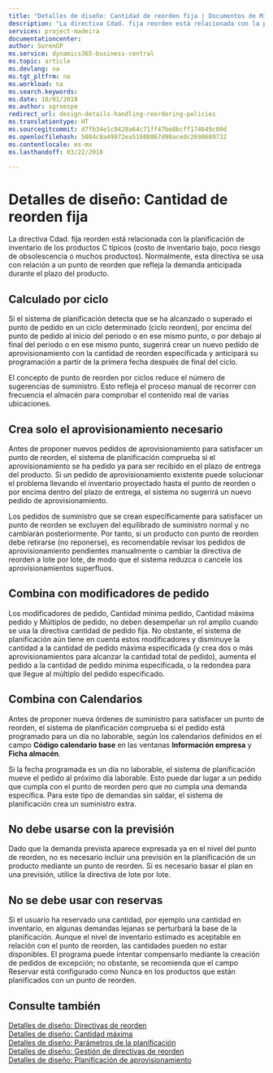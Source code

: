 ```yaml
---
title: "Detalles de diseño: Cantidad de reorden fija | Documentos de Microsoft"
description: "La directiva Cdad. fija reorden está relacionada con la planificación de inventario de los productos C típicos (costo de inventario bajo, poco riesgo de obsolescencia o muchos productos). Normalmente, esta directiva se usa con relación a un punto de reorden que refleja la demanda anticipada durante el plazo del producto."
services: project-madeira
documentationcenter: 
author: SorenGP
ms.service: dynamics365-business-central
ms.topic: article
ms.devlang: na
ms.tgt_pltfrm: na
ms.workload: na
ms.search.keywords: 
ms.date: 10/01/2018
ms.author: sgroespe
redirect_url: design-details-handling-reordering-policies
ms.translationtype: HT
ms.sourcegitcommit: d7fb34e1c9428a64c71ff47be8bcff174649c00d
ms.openlocfilehash: 5084c8a49972ea51600867d90acedc2698609732
ms.contentlocale: es-mx
ms.lasthandoff: 03/22/2018

---
```

# <a name="design-details-fixed-reorder-qty"></a>Detalles de diseño: Cantidad de reorden fija
La directiva Cdad. fija reorden está relacionada con la planificación de inventario de los productos C típicos (costo de inventario bajo, poco riesgo de obsolescencia o muchos productos). Normalmente, esta directiva se usa con relación a un punto de reorden que refleja la demanda anticipada durante el plazo del producto.  

## <a name="calculated-per-time-bucket"></a>Calculado por ciclo  
 Si el sistema de planificación detecta que se ha alcanzado o superado el punto de pedido en un ciclo determinado (ciclo reorden), por encima del punto de pedido al inicio del periodo o en ese mismo punto, o por debajo al final del periodo o en ese mismo punto, sugerirá crear un nuevo pedido de aprovisionamiento con la cantidad de reorden especificada y anticipará su programación a partir de la primera fecha después de final del ciclo.  

 El concepto de punto de reorden por ciclos reduce el número de sugerencias de suministro. Esto refleja el proceso manual de recorrer con frecuencia el almacén para comprobar el contenido real de varias ubicaciones.  

## <a name="creates-only-necessary-supply"></a>Crea solo el aprovisionamiento necesario  
 Antes de proponer nuevos pedidos de aprovisionamiento para satisfacer un punto de reorden, el sistema de planificación comprueba si el aprovisionamiento se ha pedido ya para ser recibido en el plazo de entrega del producto. Si un pedido de aprovisionamiento existente puede solucionar el problema llevando el inventario proyectado hasta el punto de reorden o por encima dentro del plazo de entrega, el sistema no sugerirá un nuevo pedido de aprovisionamiento.  

 Los pedidos de suministro que se crean específicamente para satisfacer un punto de reorden se excluyen del equilibrado de suministro normal y no cambiarán posteriormente. Por tanto, si un producto con punto de reorden debe retirarse (no reponerse), es recomendable revisar los pedidos de aprovisionamiento pendientes manualmente o cambiar la directiva de reorden a lote por lote, de modo que el sistema reduzca o cancele los aprovisionamientos superfluos.  

## <a name="combines-with-order-modifiers"></a>Combina con modificadores de pedido  
 Los modificadores de pedido, Cantidad mínima pedido, Cantidad máxima pedido y Múltiplos de pedido, no deben desempeñar un rol amplio cuando se usa la directiva cantidad de pedido fija. No obstante, el sistema de planificación aún tiene en cuenta estos modificadores y disminuye la cantidad a la cantidad de pedido máxima especificada (y crea dos o más aprovisionamientos para alcanzar la cantidad total de pedido), aumenta el pedido a la cantidad de pedido mínima especificada, o la redondea para que llegue al múltiplo del pedido especificado.  

## <a name="combines-with-calendars"></a>Combina con Calendarios  
 Antes de proponer nueva órdenes de suministro para satisfacer un punto de reorden, el sistema de planificación comprueba si el pedido está programado para un día no laborable, según los calendarios definidos en el campo **Código calendario base** en las ventanas **Información empresa** y **Ficha almacén**.  

 Si la fecha programada es un día no laborable, el sistema de planificación mueve el pedido al próximo día laborable. Esto puede dar lugar a un pedido que cumpla con el punto de reorden pero que no cumpla una demanda específica. Para este tipo de demandas sin saldar, el sistema de planificación crea un suministro extra.  

## <a name="should-not-be-used-with-forecast"></a>No debe usarse con la previsión  
 Dado que la demanda prevista aparece expresada ya en el nivel del punto de reorden, no es necesario incluir una previsión en la planificación de un producto mediante un punto de reorden. Si es necesario basar el plan en una previsión, utilice la directiva de lote por lote.  

## <a name="must-not-be-used-with-reservations"></a>No se debe usar con reservas  
 Si el usuario ha reservado una cantidad, por ejemplo una cantidad en inventario, en algunas demandas lejanas se perturbará la base de la planificación. Aunque el nivel de inventario estimado es aceptable en relación con el punto de reorden, las cantidades pueden no estar disponibles. El programa puede intentar compensarlo mediante la creación de pedidos de excepción; no obstante, se recomienda que el campo Reservar está configurado como Nunca en los productos que están planificados con un punto de reorden.  

## <a name="see-also"></a>Consulte también  
 [Detalles de diseño: Directivas de reorden](design-details-reordering-policies.md)   
 [Detalles de diseño: Cantidad máxima](design-details-maximum-qty.md)   
 [Detalles de diseño: Parámetros de la planificación](design-details-planning-parameters.md)   
 [Detalles de diseño: Gestión de directivas de reorden](design-details-handling-reordering-policies.md)   
 [Detalles de diseño: Planificación de aprovisionamiento](design-details-supply-planning.md)


